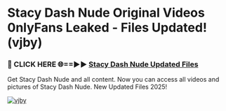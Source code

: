# Stacy Dash Nude Original Videos 0nlyFans Leaked - Files Updated! (vjby)

<h3>🔴 CLICK HERE 🌐==►► <a href="https://tinyurl.com/5h6xmrr3" rel="nofollow">Stacy Dash Nude Updated Files</a></h3>

Get Stacy Dash Nude and all content. Now you can access all videos and pictures of Stacy Dash Nude. New Updated Files 2025!

[![vjby](https://i.imgur.com/KVD873Z.gif)](https://tinyurl.com/5h6xmrr3)

